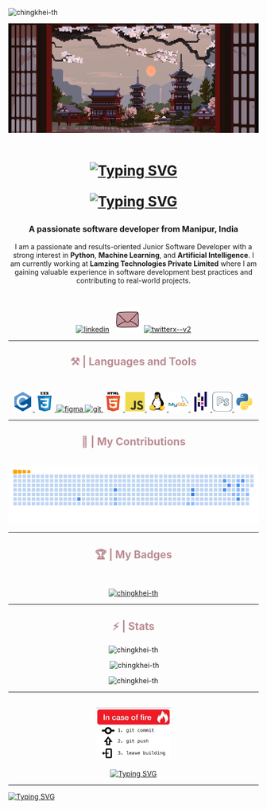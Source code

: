 <p align="left"> <img src="https://komarev.com/ghpvc/?username=chingkhei-th&label=Profile%20views&color=0e75b6&style=flat" alt="chingkhei-th" /> </p>

<div align="center">
  <img src="images\lennart-butz-idea5anim4-ezgif.com-crop.gif" width= 1200 height= 220/>
</div>

<br/>

<h1 align="center">
  <a href="https://git.io/typing-svg"><img src="https://readme-typing-svg.herokuapp.com?font=Fira+Code&weight=700&size=50&duration=3000&pause=1000&color=c8979e&center=true&vCenter=true&repeat=false&random=false&width=800&lines=Chingkheinganba+Thoudam" alt="Typing SVG" /></a>

  <a href="https://git.io/typing-svg"><img src="https://readme-typing-svg.herokuapp.com?font=Fira+Code&weight=400&size=30&duration=3000&pause=1000&color=c8979e&center=true&vCenter=true&random=false&width=500&lines=Junior+Software+Developer;Always+learning+new+things" alt="Typing SVG" /></a>
</h1>


<h3 align="center">A passionate software developer from Manipur, India</h3>

<div align="center">

  I am a passionate and results-oriented Junior Software Developer with a strong interest in **Python**, **Machine Learning**, and **Artificial Intelligence**. I am currently working at **Lamzing Technologies Private Limited** where I am gaining valuable experience in software development best practices and contributing to real-world projects.

<br/>
  
  <a href="https://www.linkedin.com/in/chingkheinganba-thoudam-814123171/" target="_blank" rel="noopener noreferrer"><img width="50" height="50" src="https://img.icons8.com/ios-filled/50/c8979e/linkedin.png" alt="linkedin"/></a>  
  <a href="mailto:chingkhei.thoudam@outlook.com"><img width="50" height="50" src="images\icons8-email-50.png" alt="new-post"/></a> 
  <a href="https://twitter.com/ching_th_" target="_blank" rel="noopener noreferrer"><img width="50" height="50" src="https://img.icons8.com/ios/50/c8979e/twitterx--v2.png" alt="twitterx--v2"/></a>

</div>

<hr/>

<div align="center">
  <h2 style="color: #ba8c93;">⚒️ | Languages and Tools</h2>
  <br/>
  <p align="center"> <a href="https://www.cprogramming.com/" target="_blank" rel="noreferrer"> <img src="https://raw.githubusercontent.com/devicons/devicon/master/icons/c/c-original.svg" alt="c" width="40" height="40"/> </a> <a href="https://www.w3schools.com/css/" target="_blank" rel="noreferrer"> <img src="https://raw.githubusercontent.com/devicons/devicon/master/icons/css3/css3-original-wordmark.svg" alt="css3" width="40" height="40"/> </a> <a href="https://www.figma.com/" target="_blank" rel="noreferrer"> <img src="https://www.vectorlogo.zone/logos/figma/figma-icon.svg" alt="figma" width="40" height="40"/> </a> <a href="https://git-scm.com/" target="_blank" rel="noreferrer"> <img src="https://www.vectorlogo.zone/logos/git-scm/git-scm-icon.svg" alt="git" width="40" height="40"/> </a> <a href="https://www.w3.org/html/" target="_blank" rel="noreferrer"> <img src="https://raw.githubusercontent.com/devicons/devicon/master/icons/html5/html5-original-wordmark.svg" alt="html5" width="40" height="40"/> </a> <a href="https://developer.mozilla.org/en-US/docs/Web/JavaScript" target="_blank" rel="noreferrer"> <img src="https://raw.githubusercontent.com/devicons/devicon/master/icons/javascript/javascript-original.svg" alt="javascript" width="40" height="40"/> </a> <a href="https://www.linux.org/" target="_blank" rel="noreferrer"> <img src="https://raw.githubusercontent.com/devicons/devicon/master/icons/linux/linux-original.svg" alt="linux" width="40" height="40"/> </a> <a href="https://www.mysql.com/" target="_blank" rel="noreferrer"> <img src="https://raw.githubusercontent.com/devicons/devicon/master/icons/mysql/mysql-original-wordmark.svg" alt="mysql" width="40" height="40"/> </a> <a href="https://pandas.pydata.org/" target="_blank" rel="noreferrer"> <img src="https://raw.githubusercontent.com/devicons/devicon/2ae2a900d2f041da66e950e4d48052658d850630/icons/pandas/pandas-original.svg" alt="pandas" width="40" height="40"/> </a> <a href="https://www.photoshop.com/en" target="_blank" rel="noreferrer"> <img src="https://raw.githubusercontent.com/devicons/devicon/master/icons/photoshop/photoshop-line.svg" alt="photoshop" width="40" height="40"/> </a> <a href="https://www.python.org" target="_blank" rel="noreferrer"> <img src="https://raw.githubusercontent.com/devicons/devicon/master/icons/python/python-original.svg" alt="python" width="40" height="40"/> </a> </p>
</div>
<hr/>

<div align="center">
  <h2 style="color: #ba8c93;">🐍 | My Contributions</h2>
  <br>
  <img alt="snake eating my contributions" src="https://raw.githubusercontent.com/chingkhei-th/chingkheinganba-thoudam/output/github-contribution-grid-snake.gif" />
  
  <br/>
</div>
<hr/>

<!-- BADGES -->
<div align="center">
  <h2 style="color: #ba8c93;">🏆 | My Badges</h2>
  <br/>
  <p> <a href="https://github.com/ryo-ma/github-profile-trophy"><img src="https://github-profile-trophy.vercel.app/?username=chingkhei-th" alt="chingkhei-th" /></a> </p>
</div>
<hr/>


<div align="center">
  <h2 style="color: #ba8c93;">⚡ | Stats</h2>
  <p><img src="https://github-readme-stats.vercel.app/api/top-langs?username=chingkhei-th&show_icons=true&locale=en&layout=compact&theme=dark" alt="chingkhei-th" /></p>

  <p>&nbsp;<img src="https://github-readme-stats.vercel.app/api?username=chingkhei-th&show_icons=true&locale=en&theme=dark" alt="chingkhei-th" /></p>

  <p><img  src="https://github-readme-streak-stats.herokuapp.com/?user=chingkhei-th&theme=dark" alt="chingkhei-th" /></p>
</div>
<hr/>
<br/>

<div align="center">
  <img src="./images/git_meme.jpg" width="150"/>
</div>

<br/>

<div align="center">
  <a href="https://git.io/typing-svg"><img src="https://readme-typing-svg.herokuapp.com?font=Fira+Code&weight=200&size=30&duration=4000&pause=1500&color=fb8c00&center=true&vCenter=true&random=false&width=1200&separator=%3C&lines=There+is+always+one+more+bug+to+fix.++%E2%80%93+Ellen+Ullman%3CSoftware+is+like+sex%3A+it%E2%80%99s+better+when+it%E2%80%99s+free.+%E2%80%93+Linus+Torvalds%3CMake+it+work%2C+make+it+right%2C+make+it+fast.+%E2%80%93+Kent+Beck%3CFirst%2C+solve+the+problem.+Then%2C+write+the+code.+%E2%80%93+John+Johnson%3CIt%E2%80%99s+not+a+bug;+it%E2%80%99s+an+undocumented+feature.+%E2%80%95+Anonymous" alt="Typing SVG" /></a>
</div>
<hr/>

<a href="https://git.io/typing-svg"><img src="https://readme-typing-svg.herokuapp.com?font=Fira+Code&weight=200&size=40&duration=9000&pause=1500&color=c8979e&center=true&vCenter=true&repeat=false&random=false&width=600&lines=Thanks+for+your+visit!+%3C3" alt="Typing SVG" /></a>
